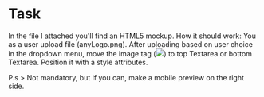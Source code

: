 # Task
In the file I attached you'll find an HTML5 mockup.
How it should work:
You as a user upload file (anyLogo.png).
After uploading based on user choice in the dropdown menu, move the image tag (<img src="anyLogo.png">) to top Textarea or bottom Textarea. Position it with a style attributes.

P.s > Not mandatory, but if you can, make a mobile preview on the right side.
